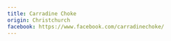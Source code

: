 ```yaml
---
title: Carradine Choke
origin: Christchurch
facebook: https://www.facebook.com/carradinechoke/
---
```

